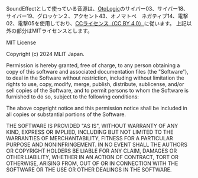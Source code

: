 SoundEffectとして使っている音源は、[OtoLogic](https://otologic.jp/)のサイバー03、サイバー18、サイバー19、グロッケン２、アクセント43、オノマトペ　ネガティブ14、電撃02、電撃05を使用しており、[CCライセンス（CC BY 4.0）](https://creativecommons.org/licenses/by/4.0/legalcode.ja)に従います。
上記以外の部分はMITライセンスとします。

MIT License

Copyright (c) 2024 MLIT Japan.

Permission is hereby granted, free of charge, to any person obtaining a copy
of this software and associated documentation files (the "Software"), to deal
in the Software without restriction, including without limitation the rights
to use, copy, modify, merge, publish, distribute, sublicense, and/or sell
copies of the Software, and to permit persons to whom the Software is
furnished to do so, subject to the following conditions:

The above copyright notice and this permission notice shall be included in all
copies or substantial portions of the Software.

THE SOFTWARE IS PROVIDED "AS IS", WITHOUT WARRANTY OF ANY KIND, EXPRESS OR
IMPLIED, INCLUDING BUT NOT LIMITED TO THE WARRANTIES OF MERCHANTABILITY,
FITNESS FOR A PARTICULAR PURPOSE AND NONINFRINGEMENT. IN NO EVENT SHALL THE
AUTHORS OR COPYRIGHT HOLDERS BE LIABLE FOR ANY CLAIM, DAMAGES OR OTHER
LIABILITY, WHETHER IN AN ACTION OF CONTRACT, TORT OR OTHERWISE, ARISING FROM,
OUT OF OR IN CONNECTION WITH THE SOFTWARE OR THE USE OR OTHER DEALINGS IN THE
SOFTWARE.

